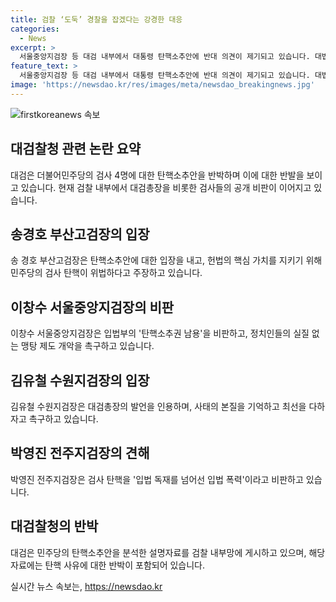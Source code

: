 ```yaml
---
title: 검찰 ‘도둑’ 경찰을 잡겠다는 강경한 대응
categories:
  - News
excerpt: >
  서울중앙지검장 등 대검 내부에서 대통령 탄핵소추안에 반대 의견이 제기되고 있습니다. 대법원 재판관 탄핵재판을 거치며 강인한 법치주의와 사법부의 독립을 지키기를 바라는 의지를 피력하고 있습니다. 대검은 더불어민주당의 4명 검사 탄핵에 대한 사유 부존재를 주장하고, 해당 검사들이 정당한 수사를 했다는 입장을 밝혔습니다. 현재 대검 내부망에는 해당 검사들의 의혹에 대한 자료가 공개되어 있으며, 이를 통해 검찰의 입장을 설명하고 있습니다.
feature_text: >
  서울중앙지검장 등 대검 내부에서 대통령 탄핵소추안에 반대 의견이 제기되고 있습니다. 대법원 재판관 탄핵재판을 거치며 강인한 법치주의와 사법부의 독립을 지키기를 바라는 의지를 피력하고 있습니다. 대검은 더불어민주당의 4명 검사 탄핵에 대한 사유 부존재를 주장하고, 해당 검사들이 정당한 수사를 했다는 입장을 밝혔습니다. 현재 대검 내부망에는 해당 검사들의 의혹에 대한 자료가 공개되어 있으며, 이를 통해 검찰의 입장을 설명하고 있습니다.
image: 'https://newsdao.kr/res/images/meta/newsdao_breakingnews.jpg'
---
```


<p><img src="https://newsdao.kr/res/images/meta/newsdao_breakingnews.jpg" alt="firstkoreanews 속보" /></p>

<h2 data-ke-size="size26">대검찰청 관련 논란 요약</h2>

<p data-ke-size="size16">대검은 더불어민주당의 검사 4명에 대한 탄핵소추안을 반박하며 이에 대한 반발을 보이고 있습니다. 현재 검찰 내부에서 대검총장을 비롯한 검사들의 공개 비판이 이어지고 있습니다.</p>

<h2 data-ke-size="size26">송경호 부산고검장의 입장</h2>

<p data-ke-size="size16">송 경호 부산고검장은 탄핵소추안에 대한 입장을 내고, 헌법의 핵심 가치를 지키기 위해 민주당의 검사 탄핵이 위법하다고 주장하고 있습니다.</p>

<h2 data-ke-size="size26">이창수 서울중앙지검장의 비판</h2>

<p data-ke-size="size16">이창수 서울중앙지검장은 입법부의 '탄핵소추권 남용'을 비판하고, 정치인들의 실질 없는 맹탕 제도 개악을 촉구하고 있습니다.</p>

<h2 data-ke-size="size26">김유철 수원지검장의 입장</h2>

<p data-ke-size="size16">김유철 수원지검장은 대검총장의 발언을 인용하며, 사태의 본질을 기억하고 최선을 다하자고 촉구하고 있습니다.</p>

<h2 data-ke-size="size26">박영진 전주지검장의 견해</h2>

<p data-ke-size="size16">박영진 전주지검장은 검사 탄핵을 '입법 독재를 넘어선 입법 폭력'이라고 비판하고 있습니다.</p>

<h2 data-ke-size="size26">대검찰청의 반박</h2>

<p data-ke-size="size16">대검은 민주당의 탄핵소추안을 분석한 설명자료를 검찰 내부망에 게시하고 있으며, 해당 자료에는 탄핵 사유에 대한 반박이 포함되어 있습니다.</p>
실시간 뉴스 속보는, <a href="https://newsdao.kr" rel="dofollow">https://newsdao.kr</a>


